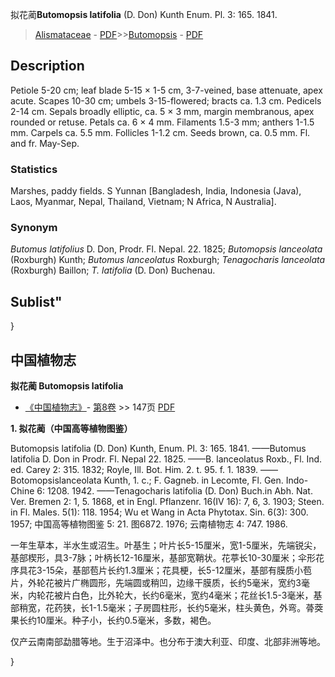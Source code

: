 拟花蔺**Butomopsis latifolia** (D. Don) Kunth Enum. Pl. 3: 165. 1841.

> [Alismataceae](http://www.iplant.cn/info/Alismataceae?t=foc) - [PDF](http://www.iplant.cn/foc/pdf/Alismataceae.pdf)>>[Butomopsis](http://www.iplant.cn/info/Butomopsis?t=foc) - [PDF](http://www.iplant.cn/foc/pdf/Butomopsis.pdf)

## Description

Petiole 5-20 cm; leaf blade 5-15 × 1-5 cm, 3-7-veined, base attenuate, apex acute. Scapes 10-30 cm; umbels 3-15-flowered; bracts ca. 1.3 cm. Pedicels 2-14 cm. Sepals broadly elliptic, ca. 5 × 3 mm, margin membranous, apex rounded or retuse. Petals ca. 6 × 4 mm. Filaments 1.5-3 mm; anthers 1-1.5 mm. Carpels ca. 5.5 mm. Follicles 1-1.2 cm. Seeds brown, ca. 0.5 mm. Fl. and fr. May-Sep.

### Statistics
Marshes, paddy fields. S Yunnan [Bangladesh, India, Indonesia (Java), Laos, Myanmar, Nepal, Thailand, Vietnam; N Africa, N Australia].

### Synonym
*Butomus latifolius* D. Don, Prodr. Fl. Nepal. 22. 1825; *Butomopsis lanceolata* (Roxburgh) Kunth; *Butomus lanceolatus* Roxburgh; *Tenagocharis lanceolata* (Roxburgh) Baillon; *T. latifolia* (D. Don) Buchenau.

## Sublist"
}
## 中国植物志



**拟花蔺 Butomopsis latifolia**

* [《中国植物志》](http://www.iplant.cn/frps)- [第8卷](http://www.iplant.cn/frps/vol/8) >> 147页 [PDF](http://www.iplant.cn/frps/pdf/8/147a.pdf)


**1. 拟花蔺（中国高等植物图鉴）**

Butomopsis latifolia (D. Don) Kunth, Enum. Pl. 3: 165. 1841. ——Butomus latifolia D. Don in Prodr. Fl. Nepal 22. 1825. ——B. lanceolatus Roxb., Fl. Ind. ed. Carey 2: 315. 1832; Royle, Ill. Bot. Him. 2. t. 95. f. 1. 1839. ——Botomopsislanceolata Kunth, 1. c.; F. Gagneb. in Lecomte, Fl. Gen. Indo-Chine 6: 1208. 1942. ——Tenagocharis latifolia (D. Don) Buch.in Abh. Nat. Ver. Bremen 2: 1, 5. 1868, et in Engl. Pflanzenr. 16(IV 16): 7, 6, 3. 1903; Steen. in Fl. Males. 5(1): 118. 1954; Wu et Wang in Acta Phytotax. Sin. 6(3): 300. 1957; 中国高等植物图鉴 5: 21. 图6872. 1976; 云南植物志 4: 747. 1986.

一年生草本，半水生或沼生。叶基生；叶片长5-15厘米，宽1-5厘米，先端锐尖，基部楔形，具3-7脉；叶柄长12-16厘米，基部宽鞘状。花葶长10-30厘米；伞形花序具花3-15朵，基部苞片长约1.3厘米；花具梗，长5-12厘米，基部有膜质小苞片，外轮花被片广椭圆形，先端圆或稍凹，边缘干膜质，长约5毫米，宽约3毫米，内轮花被片白色，比外轮大，长约6毫米，宽约4毫米；花丝长1.5-3毫米，基部稍宽，花药狭，长1-1.5毫米；子房圆柱形，长约5毫米，柱头黄色，外弯。蓇葖果长约10厘米。种子小，长约0.5毫米，多数，褐色。

仅产云南南部勐腊等地。生于沼泽中。也分布于澳大利亚、印度、北部非洲等地。



}